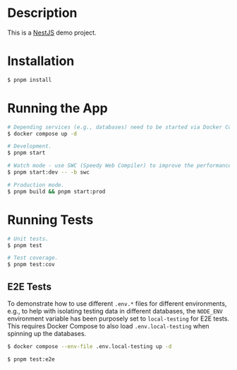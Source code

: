 # Description

This is a [NestJS](https://nestjs.com) demo project.

# Installation

```bash
$ pnpm install
```

# Running the App

```bash
# Depending services (e.g., databases) need to be started via Docker Compose first.
$ docker compose up -d
```

```bash
# Development.
$ pnpm start
```

```bash
# Watch mode - use SWC (Speedy Web Compiler) to improve the performance.
$ pnpm start:dev -- -b swc
```

```bash
# Production mode.
$ pnpm build && pnpm start:prod
```

# Running Tests

```bash
# Unit tests.
$ pnpm test
```

```bash
# Test coverage.
$ pnpm test:cov
```

## E2E Tests

To demonstrate how to use different `.env.*` files for different environments,
e.g., to help with isolating testing data in different databases, the `NODE_ENV`
environment variable has been purposely set to `local-testing` for E2E tests.
This requires Docker Compose to also load `.env.local-testing` when spinning up
the databases.

```bash
$ docker compose --env-file .env.local-testing up -d
```

```bash
$ pnpm test:e2e
```
